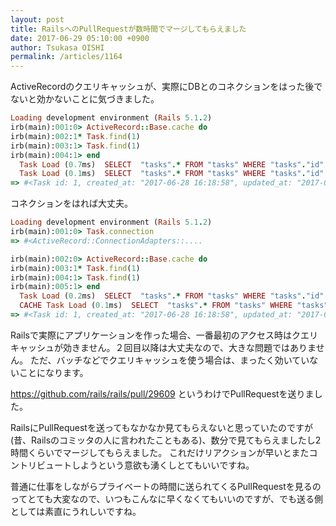 ```yaml
---
layout: post
title: RailsへのPullRequestが数時間でマージしてもらえました
date: 2017-06-29 05:10:00 +0900
author: Tsukasa OISHI
permalink: /articles/1164
---
```


ActiveRecordのクエリキャッシュが、実際にDBとのコネクションをはった後でないと効かないことに気づきました。

```ruby
Loading development environment (Rails 5.1.2)
irb(main):001:0> ActiveRecord::Base.cache do
irb(main):002:1* Task.find(1)
irb(main):003:1> Task.find(1)
irb(main):004:1> end
  Task Load (0.7ms)  SELECT  "tasks".* FROM "tasks" WHERE "tasks"."id" = ? LIMIT ?  [["id", 1], ["LIMIT", 1]]
  Task Load (0.1ms)  SELECT  "tasks".* FROM "tasks" WHERE "tasks"."id" = ? LIMIT ?  [["id", 1], ["LIMIT", 1]]
=> #<Task id: 1, created_at: "2017-06-28 16:18:58", updated_at: "2017-06-28 16:18:58">
```

コネクションをはれば大丈夫。
```ruby
Loading development environment (Rails 5.1.2)
irb(main):001:0> Task.connection
=> #<ActiveRecord::ConnectionAdapters::....

irb(main):002:0> ActiveRecord::Base.cache do
irb(main):003:1* Task.find(1)
irb(main):004:1> Task.find(1)
irb(main):005:1> end
  Task Load (0.2ms)  SELECT  "tasks".* FROM "tasks" WHERE "tasks"."id" = ? LIMIT ?  [["id", 1], ["LIMIT", 1]]
  CACHE Task Load (0.1ms)  SELECT  "tasks".* FROM "tasks" WHERE "tasks"."id" = ? LIMIT ?  [["id", 1], ["LIMIT", 1]]
=> #<Task id: 1, created_at: "2017-06-28 16:18:58", updated_at: "2017-06-28 16:18:58">
```

Railsで実際にアプリケーションを作った場合、一番最初のアクセス時はクエリキャッシュが効きません。２回目以降は大丈夫なので、大きな問題ではありません。
ただ、バッチなどでクエリキャッシュを使う場合は、まったく効いていないことになります。

https://github.com/rails/rails/pull/29609
というわけでPullRequestを送りました。

RailsにPullRequestを送ってもなかなか見てもらえないと思っていたのですが(昔、Railsのコミッタの人に言われたこともある)、数分で見てもらえましたし2時間くらいでマージしてもらえました。
これだけリアクションが早いとまたコントリビュートしようという意欲も湧くしとてもいいですね。

普通に仕事をしながらプライベートの時間に送られてくるPullRequestを見るのってとても大変なので、いつもこんなに早くなくてもいいのですが、でも送る側としては素直にうれしいですね。
